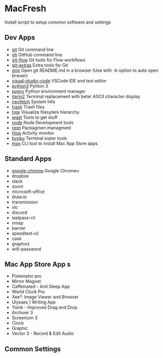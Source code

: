 # MacFresh
Install script to setup common software and settings

## Dev Apps  

- [git](https://formulae.brew.sh/formula/git) Git command line 
- [gh](https://formulae.brew.sh/formula/gh)  GitHub command line 
- [git-flow](https://formulae.brew.sh/formula/git-flow) Git tools for Flow workflows 
- [git-extras](https://formulae.brew.sh/formula/git-extras) Extra tools for Git 
- [grip](https://formulae.brew.sh/formula/grip) Open git README.md in a browser (Use with -b option to auto open 
brwser) 
- [visual-studio-code](https://formulae.brew.sh/formula/visual-studio-code) VSCode IDE and test editor 
- [python3](https://formulae.brew.sh/formula/python) Pyhton 3 
- [pyenv](https://formulae.brew.sh/formula/pyenv) Python environment manager
- [iterm2](https://formulae.brew.sh/formula/iterm2) Terminal replacement with beter ASCII character display
- [neofetch](https://formulae.brew.sh/formula/neofetch) System Info
- [trash](https://formulae.brew.sh/formula/trash) Trash files
- [tree](https://formulae.brew.sh/formula/tree) Visualize filesytem hierarchy
- [wget](https://formulae.brew.sh/formula/wget) Tools to get stuff
- [node](https://formulae.brew.sh/formula/node) Node Development tools
- [npm](https://formulae.brew.sh/formula/npm) Packagmen managment 
- [htop](https://formulae.brew.sh/formula/htop) Activity monitor
- [byobu](https://formulae.brew.sh/formula/byobu) Terminal super tools
- [mas](https://formulae.brew.sh/formula/mas) CLI tool to install Mac App Store apps

## Standard Apps  

- [google-chrome](goggle.com) Google Chrome≈
- dropbox
- slack
- zoom
- microsoft-office
- draw.io
- transmission
- vlc
- discord
- lastpass-cli
- nmap
- barrier
- speedtest-cli
- cask
- graphviz
- wifi-password

## Mac App Store App  s

- Pixlemator pro
- Mirror Magnet
- Caffeinated - Anti Sleep App
- World Clock Pro
- Xee³: Image Viewer and Browser
- Ulysses | Writing App
- Yoink - Improved Drag and Drop
- Archiver 3
- Screenium 3
- Cinch
- Graphic
- Vector 3 - Record & Edit Audio 

## Common Settings
